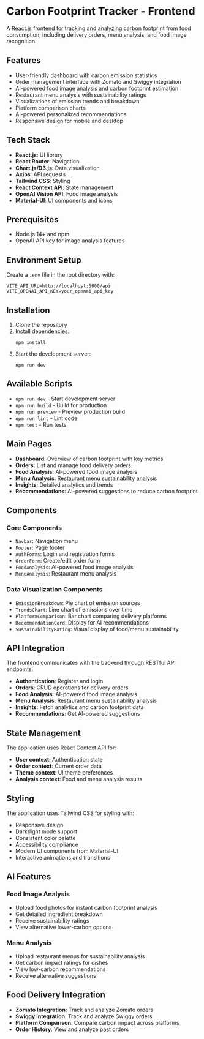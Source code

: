 # Carbon Footprint Tracker - Frontend

A React.js frontend for tracking and analyzing carbon footprint from food consumption, including delivery orders, menu analysis, and food image recognition.

## Features

- User-friendly dashboard with carbon emission statistics
- Order management interface with Zomato and Swiggy integration
- AI-powered food image analysis and carbon footprint estimation
- Restaurant menu analysis with sustainability ratings
- Visualizations of emission trends and breakdown
- Platform comparison charts
- AI-powered personalized recommendations
- Responsive design for mobile and desktop

## Tech Stack

- **React.js**: UI library
- **React Router**: Navigation
- **Chart.js/D3.js**: Data visualization
- **Axios**: API requests
- **Tailwind CSS**: Styling
- **React Context API**: State management
- **OpenAI Vision API**: Food image analysis
- **Material-UI**: UI components and icons

## Prerequisites

- Node.js 14+ and npm
- OpenAI API key for image analysis features

## Environment Setup

Create a `.env` file in the root directory with:
```
VITE_API_URL=http://localhost:5000/api
VITE_OPENAI_API_KEY=your_openai_api_key
```

## Installation

1. Clone the repository
2. Install dependencies:
   ```
   npm install
   ```
3. Start the development server:
   ```
   npm run dev
   ```

## Available Scripts

- `npm run dev` - Start development server
- `npm run build` - Build for production
- `npm run preview` - Preview production build
- `npm run lint` - Lint code
- `npm test` - Run tests

## Main Pages

- **Dashboard**: Overview of carbon footprint with key metrics
- **Orders**: List and manage food delivery orders
- **Food Analysis**: AI-powered food image analysis
- **Menu Analysis**: Restaurant menu sustainability analysis
- **Insights**: Detailed analytics and trends
- **Recommendations**: AI-powered suggestions to reduce carbon footprint

## Components

### Core Components
- `Navbar`: Navigation menu
- `Footer`: Page footer
- `AuthForms`: Login and registration forms
- `OrderForm`: Create/edit order form
- `FoodAnalysis`: AI-powered food image analysis
- `MenuAnalysis`: Restaurant menu analysis

### Data Visualization Components
- `EmissionBreakdown`: Pie chart of emission sources
- `TrendsChart`: Line chart of emissions over time
- `PlatformComparison`: Bar chart comparing delivery platforms
- `RecommendationCard`: Display for AI recommendations
- `SustainabilityRating`: Visual display of food/menu sustainability

## API Integration

The frontend communicates with the backend through RESTful API endpoints:

- **Authentication**: Register and login
- **Orders**: CRUD operations for delivery orders
- **Food Analysis**: AI-powered food image analysis
- **Menu Analysis**: Restaurant menu sustainability analysis
- **Insights**: Fetch analytics and carbon footprint data
- **Recommendations**: Get AI-powered suggestions

## State Management

The application uses React Context API for:
- **User context**: Authentication state
- **Order context**: Current order data
- **Theme context**: UI theme preferences
- **Analysis context**: Food and menu analysis results

## Styling

The application uses Tailwind CSS for styling with:
- Responsive design
- Dark/light mode support
- Consistent color palette
- Accessibility compliance
- Modern UI components from Material-UI
- Interactive animations and transitions

## AI Features

### Food Image Analysis
- Upload food photos for instant carbon footprint analysis
- Get detailed ingredient breakdown
- Receive sustainability ratings
- View alternative lower-carbon options

### Menu Analysis
- Upload restaurant menus for sustainability analysis
- Get carbon impact ratings for dishes
- View low-carbon recommendations
- Receive alternative suggestions

## Food Delivery Integration

- **Zomato Integration**: Track and analyze Zomato orders
- **Swiggy Integration**: Track and analyze Swiggy orders
- **Platform Comparison**: Compare carbon impact across platforms
- **Order History**: View and analyze past orders
